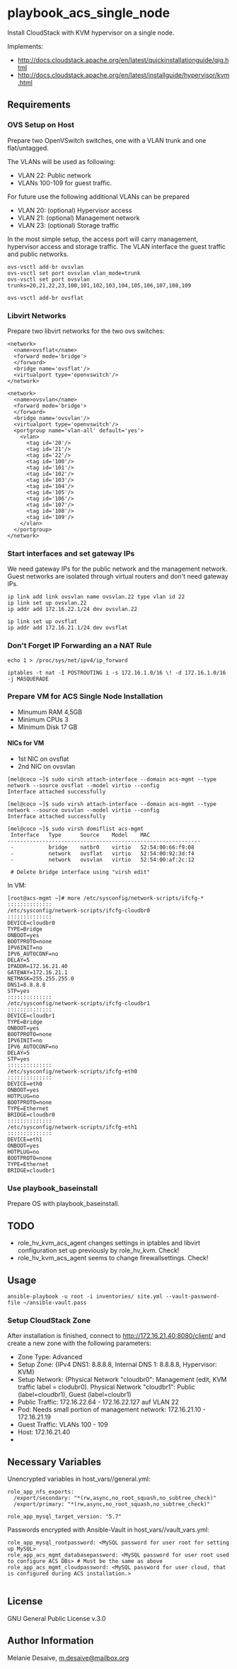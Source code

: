 # playbook_acs_single_node

Install CloudStack with KVM hypervisor on a single node. 

Implements:

- http://docs.cloudstack.apache.org/en/latest/quickinstallationguide/qig.html
- http://docs.cloudstack.apache.org/en/latest/installguide/hypervisor/kvm.html

## Requirements

### OVS Setup on Host

Prepare two OpenVSwitch switches, one with a VLAN trunk and one flat/untagged.

The VLANs will be used as following:
- VLAN 22: Public network
- VLANs 100-109 for guest traffic.

For future use the following additional VLANs can be prepared
- VLAN 20: (optional) Hypervisor access
- VLAN 21: (optional) Management network
- VLAN 23: (optional) Storage traffic

In the most simple setup, the access port will carry management, hypervisor access and storage traffic. The VLAN interface the guest traffic and public networks.
```
ovs-vsctl add-br ovsvlan
ovs-vsctl set port ovsvlan vlan_mode=trunk
ovs-vsctl set port ovsvlan trunks=20,21,22,23,100,101,102,103,104,105,106,107,108,109

ovs-vsctl add-br ovsflat
```
### Libvirt Networks

Prepare two libvirt networks for the two ovs switches:
```
<network>
  <name>ovsflat</name>
  <forward mode='bridge'>
  </forward>
  <bridge name='ovsflat'/>
  <virtualport type='openvswitch'/>
</network>

<network>
  <name>ovsvlan</name>
  <forward mode='bridge'>
  </forward>
  <bridge name='ovsvlan'/>
  <virtualport type='openvswitch'/>
  <portgroup name='vlan-all' default='yes'>
    <vlan>
      <tag id='20'/>
      <tag id='21'/>
      <tag id='22'/>
      <tag id='100'/>
      <tag id='101'/>
      <tag id='102'/>
      <tag id='103'/>
      <tag id='104'/>
      <tag id='105'/>
      <tag id='106'/>
      <tag id='107'/>
      <tag id='108'/>
      <tag id='109'/>
    </vlan>
  </portgroup>
</network>
```

### Start interfaces and set gateway IPs
We need gateway IPs for the public network and the management network. Guest networks are isolated through virtual routers and don't need gateway IPs.
```
ip link add link ovsvlan name ovsvlan.22 type vlan id 22
ip link set up ovsvlan.22
ip addr add 172.16.22.1/24 dev ovsvlan.22

ip link set up ovsflat
ip addr add 172.16.21.1/24 dev ovsflat
```

### Don't Forget IP Forwarding an a NAT Rule
```
echo 1 > /proc/sys/net/ipv4/ip_forward

iptables -t nat -I POSTROUTING 1 -s 172.16.1.0/16 \! -d 172.16.1.0/16 -j MASQUERADE
```

### Prepare VM for ACS Single Node Installation

- Minumum RAM 4,5GB
- Minimum CPUs 3
- Minimum Disk 17 GB

#### NICs for VM

- 1st NIC on ovsflat
- 2nd NIC on ovsvlan

```
[mel@coco ~]$ sudo virsh attach-interface --domain acs-mgmt --type network --source ovsflat --model virtio --config
Interface attached successfully

[mel@coco ~]$ sudo virsh attach-interface --domain acs-mgmt --type network --source ovsvlan --model virtio --config
Interface attached successfully

[mel@coco ~]$ sudo virsh domiflist acs-mgmt
 Interface   Type      Source    Model    MAC
-------------------------------------------------------------
 -           bridge    natbr0    virtio   52:54:00:66:f9:08
 -           network   ovsflat   virtio   52:54:00:92:3d:f4
 -           network   ovsvlan   virtio   52:54:00:af:2c:12
 
 # Delete bridge interface using "virsh edit"
```
 In VM:

```
[root@acs-mgmt ~]# more /etc/sysconfig/network-scripts/ifcfg-*
::::::::::::::
/etc/sysconfig/network-scripts/ifcfg-cloudbr0
::::::::::::::
DEVICE=cloudbr0
TYPE=Bridge
ONBOOT=yes
BOOTPROTO=none
IPV6INIT=no
IPV6_AUTOCONF=no
DELAY=5
IPADDR=172.16.21.40
GATEWAY=172.16.21.1
NETMASK=255.255.255.0
DNS1=8.8.8.8
STP=yes
::::::::::::::
/etc/sysconfig/network-scripts/ifcfg-cloudbr1
::::::::::::::
DEVICE=cloudbr1
TYPE=Bridge
ONBOOT=yes
BOOTPROTO=none
IPV6INIT=no
IPV6_AUTOCONF=no
DELAY=5
STP=yes
::::::::::::::
/etc/sysconfig/network-scripts/ifcfg-eth0
::::::::::::::
DEVICE=eth0
ONBOOT=yes
HOTPLUG=no
BOOTPROTO=none
TYPE=Ethernet
BRIDGE=cloudbr0
::::::::::::::
/etc/sysconfig/network-scripts/ifcfg-eth1
::::::::::::::
DEVICE=eth1
ONBOOT=yes
HOTPLUG=no
BOOTPROTO=none
TYPE=Ethernet
BRIDGE=cloudbr1
```
### Use playbook_baseinstall

Prepare OS with playbook_baseinstall.

## TODO

- role_hv_kvm_acs_agent changes settings in iptables and libvirt configuration set up previously by role_hv_kvm. Check!
- role_hv_kvm_acs_agent seems to change firewallsettings. Check!

## Usage

```
ansible-playbook -u root -i inventories/ site.yml --vault-password-file ~/ansible-vault.pass
```

### Setup CloudStack Zone

After installation is finished, connect to http://172.16.21.40:8080/client/ and create a new zone with the following parameters:

- Zone Type: Advanced
- Setup Zone: {IPv4 DNS1: 8.8.8.8, Internal DNS 1: 8.8.8.8, Hypervisor: KVM}
- Setup Network: {Physical Network "cloudbr0": Management (edit, KVM traffic label = clodubr0). Physical Network "cloudbr1": Public (label=cloudbr1), Guest (label=cloubr1)
- Public Traffic: 172.16.22.64 - 172.16.22.127 auf VLAN 22
- Pod: Needs small portion of management network: 172.16.21.10 - 172.16.21.19
- Guest Traffic: VLANs 100 - 109
- Host: 172.16.21.40
- 

## Necessary Variables

Unencrypted variables in host_vars/<hostname>/general.yml:
```
role_app_nfs_exports:
  /export/secondary: "*(rw,async,no_root_squash,no_subtree_check)"
  /export/primary: "*(rw,async,no_root_squash,no_subtree_check)"

role_app_mysql_target_version: "5.7"
```

Passwords encrypted with Ansible-Vault in host_vars/<hostname>/vault_vars.yml:
```
role_app_mysql_rootpassword: <MySQL password for user root for setting up MySQL>
role_app_acs_mgmt_databasepassword: <MySQL password for user root used to configure ACS DBs> # Must be the same as above
role_app_acs_mgmt_cloudpassword: <MySQL password for user cloud, that is configured during ACS installation.>
  
```
## License
GNU General Public License v.3.0

## Author Information
Melanie Desaive, m.desaive@mailbox.org

